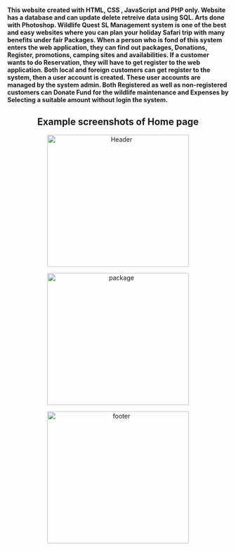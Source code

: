 <h4> This website created with HTML, CSS , JavaScript and PHP only. Website has a database and can update delete retreive data using SQL. Arts done with Photoshop. Wildlife Quest SL Management system is one of the best and easy websites where you can plan your holiday Safari trip with many benefits under fair Packages. When a person who is fond of this system enters the web application, they can find out packages, Donations, Register, promotions, camping sites and availabilities. If a customer wants to do Reservation, they will have to get register to the web application. Both local and foreign customers can get register to the system, then a user account is created. These user accounts are managed by the system admin. Both Registered as well as non-registered customers can Donate Fund for the wildlife maintenance and Expenses by Selecting a suitable amount without login the system.</h4>
<h2 align="center">Example screenshots of Home page</h2>
<p align="center"><img width="80%" height="300px" src="https://user-images.githubusercontent.com/93942615/179979660-ec106f98-194e-4d3e-931e-3dfc8d4c4066.png" alt="Header"></p>
<p align="center"><img width="80%" height="300px" src="https://user-images.githubusercontent.com/93942615/179979674-e8556eae-518d-4304-ba50-4f0a6457707d.png" alt="package"></p>
<p align="center"><img width="80%" height="300px" src="https://user-images.githubusercontent.com/93942615/179979684-a3499dff-3178-43bf-96eb-c3997eda81eb.png" alt="footer" ></p>
